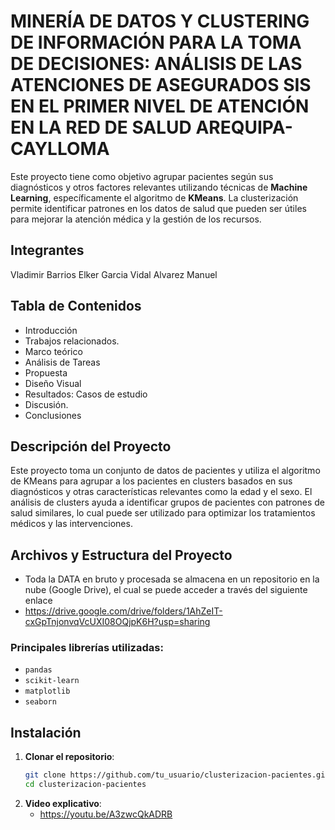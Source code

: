 # MINERÍA DE DATOS Y CLUSTERING DE INFORMACIÓN PARA LA TOMA DE DECISIONES: ANÁLISIS DE LAS ATENCIONES DE ASEGURADOS SIS EN EL PRIMER NIVEL DE ATENCIÓN EN LA RED DE SALUD AREQUIPA-CAYLLOMA

Este proyecto tiene como objetivo agrupar pacientes según sus diagnósticos y otros factores relevantes utilizando técnicas de **Machine Learning**, específicamente el algoritmo de **KMeans**. La clusterización permite identificar patrones en los datos de salud que pueden ser útiles para mejorar la atención médica y la gestión de los recursos.

## Integrantes

Vladimir Barrios
Elker Garcia
Vidal Alvarez Manuel

## Tabla de Contenidos

- Introducción
- Trabajos relacionados.
- Marco teórico
- Análisis de Tareas
- Propuesta
- Diseño Visual
- Resultados: Casos de estudio
- Discusión.
- Conclusiones

## Descripción del Proyecto

Este proyecto toma un conjunto de datos de pacientes y utiliza el algoritmo de KMeans para agrupar a los pacientes en clusters basados en sus diagnósticos y otras características relevantes como la edad y el sexo. El análisis de clusters ayuda a identificar grupos de pacientes con patrones de salud similares, lo cual puede ser utilizado para optimizar los tratamientos médicos y las intervenciones.

## Archivos y Estructura del Proyecto

- Toda la DATA en bruto y procesada se almacena en un repositorio en la nube (Google Drive), el cual se puede acceder a través del siguiente enlace
- https://drive.google.com/drive/folders/1AhZeIT-cxGpTnjonvqVcUXI08OQjpK6H?usp=sharing

### Principales librerías utilizadas:

- `pandas`
- `scikit-learn`
- `matplotlib`
- `seaborn`

## Instalación

1. **Clonar el repositorio**:
   ```bash
   git clone https://github.com/tu_usuario/clusterizacion-pacientes.git
   cd clusterizacion-pacientes
2. **Video explicativo**:
   - https://youtu.be/A3zwcQkADRB

